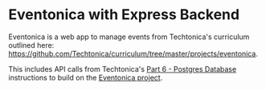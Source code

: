 # Eventonica with Express Backend

Eventonica is a web app to manage events from Techtonica's curriculum outlined here: https://github.com/Techtonica/curriculum/tree/master/projects/eventonica.

This includes API calls from Techtonica's [Part 6 - Postgres Database](https://github.com/Techtonica/curriculum/blob/master/projects/eventonica/eventonica-part6-postgres.md) instructions to build on the [Eventonica project](https://github.com/lisaau/Eventonica).

